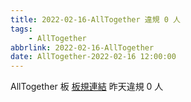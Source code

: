 ```yaml
---
title: 2022-02-16-AllTogether 違規 0 人
tags:
    - AllTogether
abbrlink: 2022-02-16-AllTogether
date: AllTogether-2022-02-16 12:00:00
---
```

AllTogether 板 [板規連結](https://www.ptt.cc/bbs/AllTogether/M.1643211430.A.5FB.html)
昨天違規 0 人
